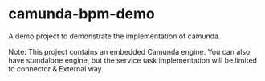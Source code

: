# camunda-bpm-demo
A demo project to demonstrate the implementation of camunda.

Note: This project contains an embedded Camunda engine. 
      You can also have standalone engine, but the service task implementation will be limited to connector & External way.
